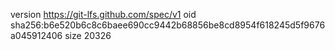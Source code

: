 version https://git-lfs.github.com/spec/v1
oid sha256:b6e520b6c8c6baee690cc9442b68856be8cd8954f618245d5f9676a045912406
size 20326
